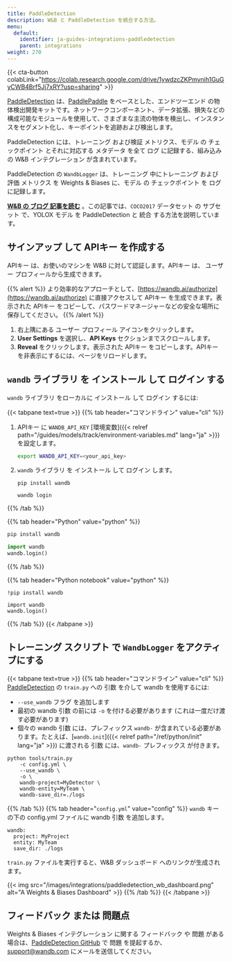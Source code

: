 ```yaml
---
title: PaddleDetection
description: W&B と PaddleDetection を統合する方法。
menu:
  default:
    identifier: ja-guides-integrations-paddledetection
    parent: integrations
weight: 270
---
```


{{< cta-button colabLink="https://colab.research.google.com/drive/1ywdzcZKPmynih1GuGyCWB4Brf5Jj7xRY?usp=sharing" >}}

[PaddleDetection](https://github.com/PaddlePaddle/PaddleDetection) は、[PaddlePaddle](https://github.com/PaddlePaddle/Paddle) をベースとした、エンドツーエンド の物体検出開発キットです。ネットワークコンポーネント、データ拡張、損失などの構成可能なモジュールを使用して、さまざまな主流の物体を検出し、インスタンスをセグメント化し、キーポイントを追跡および検出します。

PaddleDetection には、トレーニング および検証 メトリクス、モデル の チェックポイント とそれに対応する メタデータ を全て ログ に記録する、組み込みの W&B インテグレーション が含まれています。

PaddleDetection の `WandbLogger` は、トレーニング 中にトレーニング および 評価 メトリクス を Weights & Biases に、モデル の チェックポイント を ログ に記録します。

[**W&B の ブログ 記事を読む**](https://wandb.ai/manan-goel/PaddleDetectionYOLOX/reports/Object-Detection-with-PaddleDetection-and-W-B--VmlldzoyMDU4MjY0) 。この記事では、`COCO2017` データセット の サブセット で、YOLOX モデル を PaddleDetection と 統合 する方法を説明しています。

## サインアップ して APIキー を作成する

APIキー は、お使いのマシンを W&B に対して認証します。APIキー は、 ユーザー プロフィールから生成できます。

{{% alert %}}
より効率的なアプローチとして、[https://wandb.ai/authorize](https://wandb.ai/authorize) に直接アクセスして APIキー を生成できます。表示された APIキー をコピーして、パスワードマネージャーなどの安全な場所に保存してください。
{{% /alert %}}

1. 右上隅にある ユーザー プロフィール アイコンをクリックします。
2. **User Settings** を選択し、**API Keys** セクションまでスクロールします。
3. **Reveal** をクリックします。表示された APIキー をコピーします。APIキー を非表示にするには、ページをリロードします。

## `wandb` ライブラリ を インストール して ログイン する

`wandb` ライブラリ をローカルに インストール して ログイン するには:

{{< tabpane text=true >}}
{{% tab header="コマンドライン" value="cli" %}}

1. APIキー に `WANDB_API_KEY` [環境変数]({{< relref path="/guides/models/track/environment-variables.md" lang="ja" >}}) を設定します。

    ```bash
    export WANDB_API_KEY=<your_api_key>
    ```

2. `wandb` ライブラリ を インストール して ログイン します。



    ```shell
    pip install wandb

    wandb login
    ```

{{% /tab %}}

{{% tab header="Python" value="python" %}}

```bash
pip install wandb
```
```python
import wandb
wandb.login()
```

{{% /tab %}}

{{% tab header="Python notebook" value="python" %}}

```notebook
!pip install wandb

import wandb
wandb.login()
```

{{% /tab %}}
{{< /tabpane >}}

## トレーニング スクリプト で `WandbLogger` をアクティブにする

{{< tabpane text=true >}}
{{% tab header="コマンドライン" value="cli" %}}
[PaddleDetection](https://github.com/PaddlePaddle/PaddleDetection/) の `train.py` への 引数 を介して wandb を使用するには:

* `--use_wandb` フラグ を追加します
* 最初の wandb 引数 の前には `-o` を付ける必要があります (これは一度だけ渡す必要があります)
* 個々の wandb 引数 には、プレフィックス `wandb-` が含まれている必要があります。たとえば、[`wandb.init`]({{< relref path="/ref/python/init" lang="ja" >}}) に渡される 引数 には、`wandb-` プレフィックス が付きます。

```shell
python tools/train.py 
    -c config.yml \ 
    --use_wandb \
    -o \ 
    wandb-project=MyDetector \
    wandb-entity=MyTeam \
    wandb-save_dir=./logs
```
{{% /tab %}}
{{% tab header="`config.yml`" value="config" %}}
`wandb` キー の下の config.yml ファイルに wandb 引数 を追加します。

```
wandb:
  project: MyProject
  entity: MyTeam
  save_dir: ./logs
```

`train.py` ファイルを実行すると、W&B ダッシュボード へのリンクが生成されます。

{{< img src="/images/integrations/paddledetection_wb_dashboard.png" alt="A Weights & Biases Dashboard" >}}
{{% /tab %}}
{{< /tabpane >}}

## フィードバック または 問題点

Weights & Biases インテグレーション に関する フィードバック や 問題 がある場合は、[PaddleDetection GitHub](https://github.com/PaddlePaddle/PaddleDetection) で 問題 を提起するか、<a href="mailto:support@wandb.com">support@wandb.com</a> にメールを送信してください。
